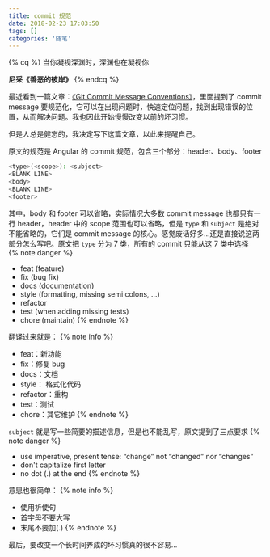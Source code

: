 ```yaml
---
title: commit 规范
date: 2018-02-23 17:03:50
tags: []
categories: '随笔'
---
```




{% cq %}
当你凝视深渊时，深渊也在凝视你

**尼采《善恶的彼岸》**
{% endcq %}


<!-- more -->


最近看到一篇文章：[《Git Commit Message Conventions》](https://docs.google.com/document/d/1QrDFcIiPjSLDn3EL15IJygNPiHORgU1_OOAqWjiDU5Y/edit#)，里面提到了 commit message 要规范化，它可以在出现问题时，快速定位问题，找到出现错误的位置，从而解决问题。我也因此开始慢慢改变以前的坏习惯。

但是人总是健忘的，我决定写下这篇文章，以此来提醒自己。

原文的规范是 Angular 的 commit 规范，包含三个部分：header、body、footer
``` bash
<type>(<scope>): <subject>
<BLANK LINE>
<body>
<BLANK LINE>
<footer>
```
其中，body 和 footer 可以省略，实际情况大多数 commit message 也都只有一行 header，header 中的 scope 范围也可以省略，但是 `type` 和 `subject` 是绝对不能省略的，它们是 commit message 的核心。感觉废话好多...还是直接说这两部分怎么写吧。原文把 `type` 分为 7 类，所有的 commit 只能从这 7 类中选择  
{% note danger %}
- feat (feature)
- fix (bug fix)
- docs (documentation)
- style (formatting, missing semi colons, …)
- refactor
- test (when adding missing tests)
- chore (maintain)
{% endnote %}

翻译过来就是：
{% note info %}
- feat：新功能
- fix：修复 bug
- docs：文档
- style： 格式化代码
- refactor：重构
- test：测试
- chore：其它维护
{% endnote %}

`subject` 就是写一些简要的描述信息，但是也不能乱写，原文提到了三点要求
{% note danger %}
- use imperative, present tense: “change” not “changed” nor “changes”
- don't capitalize first letter
- no dot (.) at the end
{% endnote %}

意思也很简单：
{% note info %}
- 使用祈使句
- 首字母不要大写
- 末尾不要加(.)
{% endnote %}

最后，要改变一个长时间养成的坏习惯真的很不容易...
